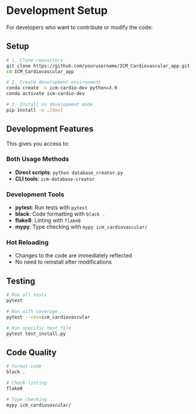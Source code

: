 # Development Setup

For developers who want to contribute or modify the code:

## Setup

```bash
# 1. Clone repository
git clone https://github.com/yourusername/ICM_Cardiovascular_app.git
cd ICM_Cardiovascular_app

# 2. Create development environment
conda create -n icm-cardio-dev python=3.9
conda activate icm-cardio-dev

# 3. Install in development mode
pip install -e .[dev]
```

## Development Features

This gives you access to:

### Both Usage Methods
- **Direct scripts**: `python database_creator.py`
- **CLI tools**: `icm-database-creator`

### Development Tools
- **pytest**: Run tests with `pytest`
- **black**: Code formatting with `black .`
- **flake8**: Linting with `flake8`
- **mypy**: Type checking with `mypy icm_cardiovascular/`

### Hot Reloading
- Changes to the code are immediately reflected
- No need to reinstall after modifications

## Testing

```bash
# Run all tests
pytest

# Run with coverage
pytest --cov=icm_cardiovascular

# Run specific test file
pytest test_install.py
```

## Code Quality

```bash
# Format code
black .

# Check linting
flake8

# Type checking
mypy icm_cardiovascular/
```
